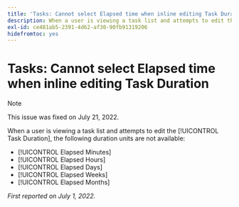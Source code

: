 ```yaml
---
title: 'Tasks: Cannot select Elapsed time when inline editing Task Duration'
description: When a user is viewing a task list and attempts to edit the Task Duration, elapsed duration units are not available.
exl-id: ce481ab5-2391-4d62-af30-90fb91319206
hidefromtoc: yes
---
```

# Tasks: Cannot select Elapsed time when inline editing Task Duration

>[!NOTE]
>
>This issue was fixed on July 21, 2022.

When a user is viewing a task list and attempts to edit the [!UICONTROL Task Duration], the following duration units are not available:

* [!UICONTROL Elapsed Minutes]
* [!UICONTROL Elapsed Hours]
* [!UICONTROL Elapsed Days]
* [!UICONTROL Elapsed Weeks]
* [!UICONTROL Elapsed Months]

_First reported on July 1, 2022._

